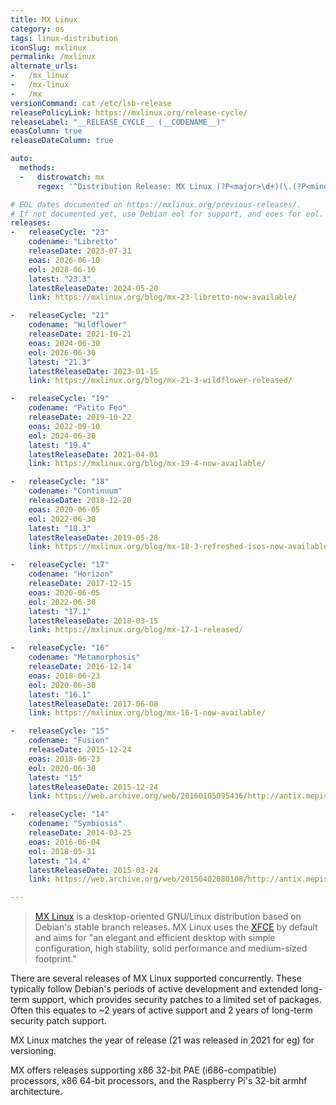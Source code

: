 ```yaml
---
title: MX Linux
category: os
tags: linux-distribution
iconSlug: mxlinux
permalink: /mxlinux
alternate_urls:
-   /mx_linux
-   /mx-linux
-   /mx
versionCommand: cat /etc/lsb-release
releasePolicyLink: https://mxlinux.org/release-cycle/
releaseLabel: "__RELEASE_CYCLE__ (__CODENAME__)"
eoasColumn: true
releaseDateColumn: true

auto:
  methods:
  -   distrowatch: mx
      regex: '^Distribution Release: MX Linux (?P<major>\d+)(\.(?P<minor>\d+))?$'

# EOL dates documented on https://mxlinux.org/previous-releases/.
# If not documented yet, use Debian eol for support, and eoes for eol.
releases:
-   releaseCycle: "23"
    codename: "Libretto"
    releaseDate: 2023-07-31
    eoas: 2026-06-10
    eol: 2028-06-10
    latest: "23.3"
    latestReleaseDate: 2024-05-20
    link: https://mxlinux.org/blog/mx-23-libretto-now-available/

-   releaseCycle: "21"
    codename: "Wildflower"
    releaseDate: 2021-10-21
    eoas: 2024-06-30
    eol: 2026-06-30
    latest: "21.3"
    latestReleaseDate: 2023-01-15
    link: https://mxlinux.org/blog/mx-21-3-wildflower-released/

-   releaseCycle: "19"
    codename: "Patito Feo"
    releaseDate: 2019-10-22
    eoas: 2022-09-10
    eol: 2024-06-30
    latest: "19.4"
    latestReleaseDate: 2021-04-01
    link: https://mxlinux.org/blog/mx-19-4-now-available/

-   releaseCycle: "18"
    codename: "Continuum"
    releaseDate: 2018-12-20
    eoas: 2020-06-05
    eol: 2022-06-30
    latest: "18.3"
    latestReleaseDate: 2019-05-28
    link: https://mxlinux.org/blog/mx-18-3-refreshed-isos-now-available/

-   releaseCycle: "17"
    codename: "Horizon"
    releaseDate: 2017-12-15
    eoas: 2020-06-05
    eol: 2022-06-30
    latest: "17.1"
    latestReleaseDate: 2018-03-15
    link: https://mxlinux.org/blog/mx-17-1-released/

-   releaseCycle: "16"
    codename: "Metamorphosis"
    releaseDate: 2016-12-14
    eoas: 2018-06-23
    eol: 2020-06-30
    latest: "16.1"
    latestReleaseDate: 2017-06-08
    link: https://mxlinux.org/blog/mx-16-1-now-available/

-   releaseCycle: "15"
    codename: "Fusion"
    releaseDate: 2015-12-24
    eoas: 2018-06-23
    eol: 2020-06-30
    latest: "15"
    latestReleaseDate: 2015-12-24
    link: https://web.archive.org/web/20160105095436/http://antix.mepis.org/index.php?title=Main_Page

-   releaseCycle: "14"
    codename: "Symbiosis"
    releaseDate: 2014-03-25
    eoas: 2016-06-04
    eol: 2018-05-31
    latest: "14.4"
    latestReleaseDate: 2015-03-24
    link: https://web.archive.org/web/20150402080108/http://antix.mepis.org/index.php?title=Main_Page

---
```


> [MX Linux](https://mxlinux.org/) is a desktop-oriented GNU/Linux distribution based on Debian's
> stable branch releases. MX Linux uses the [XFCE](https://xfce.org/) by default and aims for "an
> elegant and efficient desktop with simple configuration, high stability, solid performance and
> medium-sized footprint."

There are several releases of MX Linux supported concurrently. These typically follow Debian's
periods of active development and extended long-term support, which provides security patches to a
limited set of packages.  Often this equates to ~2 years of active support and 2 years of long-term
security patch support.

MX Linux matches the year of release (21 was released in 2021 for eg) for versioning.

MX offers releases supporting x86 32-bit PAE (i686-compatible) processors, x86 64-bit processors,
and the Raspberry Pi's 32-bit armhf architecture.
